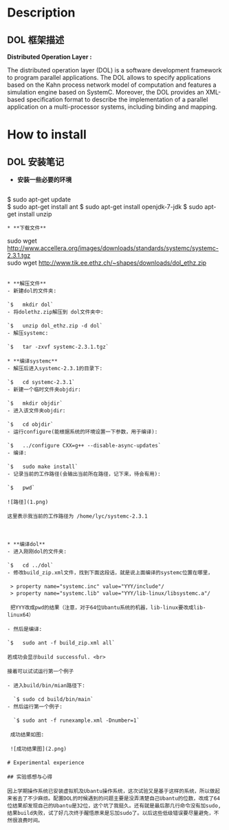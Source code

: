 # Description

## DOL 框架描述

**Distributed Operation Layer :**

The distributed operation layer (DOL) is a software development framework to program parallel applications. The DOL allows to specify applications based on the Kahn process network model of computation and features a simulation engine based on SystemC. Moreover, the DOL provides an XML-based specification format to describe the implementation of a parallel application on a multi-processor systems, including binding and mapping.



# How to install

## DOL 安装笔记

* **安装一些必要的环境**
 
  ```  
$	sudo apt-get update  
$	sudo apt-get install ant 
$	sudo apt-get install openjdk-7-jdk
$	sudo apt-get install unzip
   ```
* **下载文件**

   ```
sudo wget http://www.accellera.org/images/downloads/standards/systemc/systemc-2.3.1.tgz   
sudo wget http://www.tik.ee.ethz.ch/~shapes/downloads/dol_ethz.zip 
   ```

* **解压文件**
 - 新建dol的文件夹:
 
   `$	mkdir dol`
 - 将dolethz.zip解压到 dol文件夹中:
 
   `$	unzip dol_ethz.zip -d dol`
 - 解压systemc:

   `$	tar -zxvf systemc-2.3.1.tgz`

* **编译systemc**
 - 解压后进入systemc-2.3.1的目录下:

   `$	cd systemc-2.3.1`
 - 新建一个临时文件夹objdir:

   `$	mkdir objdir`
 - 进入该文件夹objdir:

   `$	cd objdir`
 - 运行configure(能根据系统的环境设置一下参数，用于编译):

   `$	../configure CXX=g++ --disable-async-updates`
 - 编译:

   `$	sudo make install`
 - 记录当前的工作路径(会输出当前所在路径，记下来，待会有用):

   `$	pwd`

   ![路径](1.png)

   这里表示我当前的工作路径为 /home/lyc/systemc-2.3.1



* **编译dol**
 - 进入刚刚dol的文件夹:

   `$	cd ../dol`
 - 修改build_zip.xml文件，找到下面这段话，就是说上面编译的systemc位置在哪里，

    > property name="systemc.inc" value="YYY/include"/
    > property name="systemc.lib" value="YYY/lib-linux/libsystemc.a"/

    把YYY改成pwd的结果（注意，对于64位Ubantu系统的机器，lib-linux要改成lib-linux64）

 - 然后是编译:

   `$	sudo ant -f build_zip.xml all`

   若成功会显示build successful. <br>

   接着可以试试运行第一个例子

   - 进入build/bin/mian路径下:

     `$	sudo cd build/bin/main`
   - 然后运行第一个例子:

     `$	sudo ant -f runexample.xml -Dnumber=1`

    成功结果如图:

    ![成功结果图](2.png)

# Experimental experience

## 实验感想与心得

因上学期操作系统已安装虚拟机及Ubantu操作系统，这次试验又是基于这样的系统，所以做起来省去了不少麻烦。配置DOL的时候遇到的问题主要是没弄清楚自己Ubantu的位数，改成了64位结果却发现自己的Ubantu是32位，这个坑了我挺久。还有就是最后那几行命令没有加sudo,结果build失败，试了好几次终于醒悟原来是忘加sudo了。以后这些低级错误要尽量避免，不然很浪费时间。


